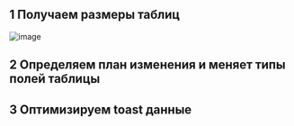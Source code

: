 ## 1 Получаем размеры таблиц 
![image](https://github.com/user-attachments/assets/024dc2ac-6cd2-4c7b-8204-7e5d6c64d0ae)

## 2 Определяем план изменения и меняет типы полей таблицы
## 3 Оптимизируем toast данные








